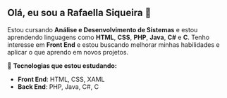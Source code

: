 ## Olá, eu sou a Rafaella Siqueira 👋

Estou cursando **Análise e Desenvolvimento de Sistemas** e estou aprendendo linguagens como **HTML**, **CSS**, **PHP**, **Java**, **C#** e **C**. Tenho interesse em **Front End** e estou buscando melhorar minhas habilidades e aplicar o que aprendo em novos projetos.

🌱 **Tecnologias que estou estudando:**
- **Front End**: HTML, CSS, XAML
- **Back End**: PHP, Java, C#, C

